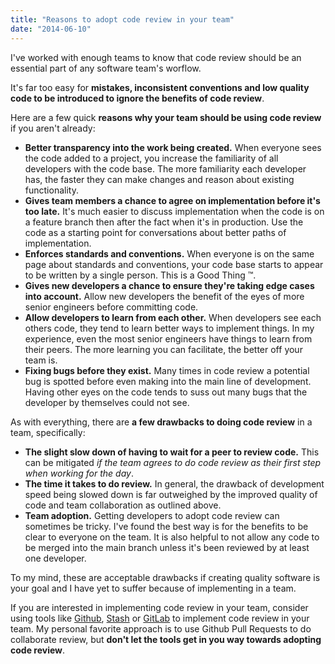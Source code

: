 ```yaml
---
title: "Reasons to adopt code review in your team"
date: "2014-06-10"
---
```


I've worked with enough teams to know that code review should be an essential part of any software team's worflow.

It's far too easy for **mistakes, inconsistent conventions and low quality code to be introduced to ignore the benefits of code review**.

Here are a few quick **reasons why your team should be using code review** if you aren't already:

- **Better transparency into the work being created.** When everyone sees the code added to a project, you increase the familiarity of all developers with the code base. The more familiarity each developer has, the faster they can make changes and reason about existing functionality.
- **Gives team members a chance to agree on implementation before it's too late.** It's much easier to discuss implementation when the code is on a feature branch then after the fact when it's in production. Use the code as a starting point for conversations about better paths of implementation.
- **Enforces standards and conventions.** When everyone is on the same page about standards and conventions, your code base starts to appear to be written by a single person. This is a Good Thing &trade;.
- **Gives new developers a chance to ensure they're taking edge cases into account.** Allow new developers the benefit of the eyes of more senior engineers before committing code. 
- **Allow developers to learn from each other.** When developers see each others code, they tend to learn better ways to implement things. In my experience, even the most senior engineers have things to learn from their peers. The more learning you can facilitate, the better off your team is.
- **Fixing bugs before they exist.** Many times in code review a potential bug is spotted before even making into the main line of development. Having other eyes on the code tends to suss out many bugs that the developer by themselves could not see.

As with everything, there are **a few drawbacks to doing code review** in a team, specifically:

- **The slight slow down of having to wait for a peer to review code.** This can be mitigated *if the team agrees to do code review as their first step when working for the day*. 
- **The time it takes to do review.** In general, the drawback of development speed being slowed down is far outweighed by the improved quality of code and team collaboration as outlined above.
- **Team adoption.** Getting developers to adopt code review can sometimes be tricky. I've found the best way is for the benefits to be clear to everyone on the team. It is also helpful to not allow any code to be merged into the main branch unless it's been reviewed by at least one developer.

To my mind, these are acceptable drawbacks if creating quality software is your goal and I have yet to suffer because of implementing in a team.

If you are interested in implementing code review in your team, consider using tools like [Github](https://github.com), [Stash](https://www.atlassian.com/software/stash) or [GitLab](https://about.gitlab.com/) to implement code review in your team. My personal favorite approach is to use Github Pull Requests to do collaborate review, but **don't let the tools get in you way towards adopting code review**.

